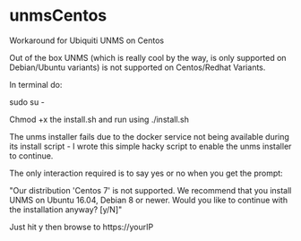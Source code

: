 # unmsCentos

Workaround for Ubiquiti UNMS on Centos

Out of the box UNMS (which is really cool by the way, is only supported on Debian/Ubuntu variants) is not supported on Centos/Redhat Variants.

In terminal do:

sudo su -

Chmod +x the install.sh and run using ./install.sh

The unms installer fails due to the docker service not being available during its install script - I wrote this simple hacky script to enable the unms installer to continue.

The only interaction required is to say yes or no when you get the prompt:

"Our distribution 'Centos 7' is not supported. We recommend that you install UNMS on Ubuntu 16.04, Debian 8 or newer. Would you like to continue with the installation anyway? [y/N]"

Just hit y then browse to https://yourIP
